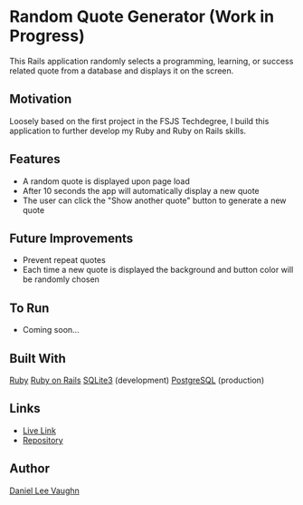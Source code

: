 # Random Quote Generator (Work in Progress)

This Rails application randomly selects a programming, learning, or success related quote from a database and displays it on the screen.

## Motivation

Loosely based on the first project in the FSJS Techdegree, I build this application to further develop my Ruby and Ruby on Rails skills.

## Features

* A random quote is displayed upon page load
* After 10 seconds the app will automatically display a new quote
* The user can click the "Show another quote" button to generate a new quote

## Future Improvements

* Prevent repeat quotes
* Each time a new quote is displayed the background and button color will be randomly chosen

## To Run

* Coming soon...

## Built With
[Ruby](https://www.ruby-lang.org/en/)
[Ruby on Rails](https://rubyonrails.org/)
[SQLite3](https://www.sqlite.org/index.html) (development)
[PostgreSQL](https://www.postgresql.org/) (production)

## Links
* [Live Link](https://intense-wave-10620.herokuapp.com/)
* [Repository](https://github.com/LeeVaughn/rails_quote_generator)

## Author
[Daniel Lee Vaughn](https://github.com/LeeVaughn)
